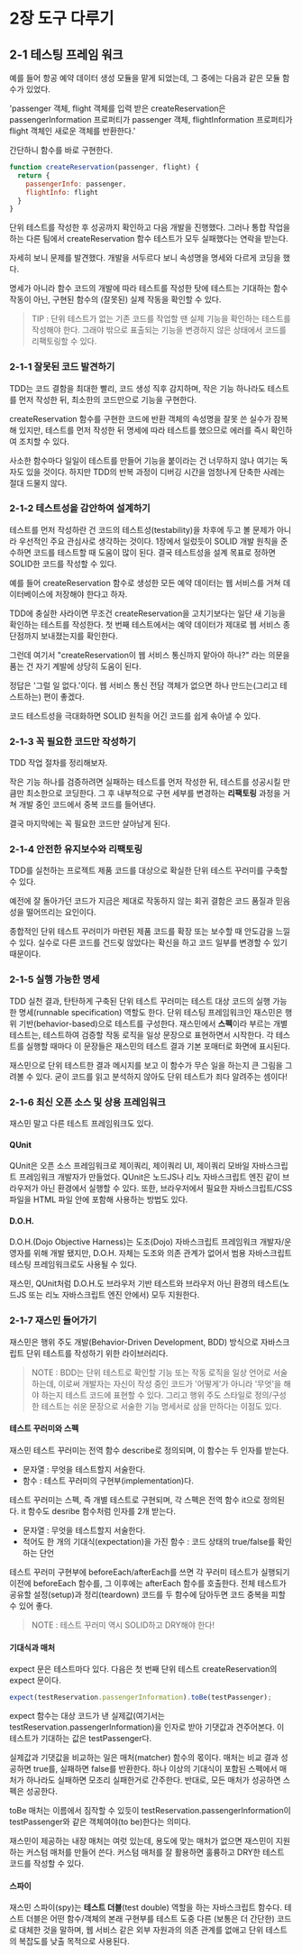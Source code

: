 # 2장 도구 다루기

## 2-1 테스팅 프레임 워크

예를 들어 항공 예약 데이터 생성 모듈을 맡게 되었는데, 그 중에는 다음과 같은 모듈 함수가 있었다.

'passenger 객체, flight 객체를 입력 받은 createReservation은 passengerInformation 프로퍼티가 passenger 객체, flightInformation 프로퍼티가 flight 객체인 새로운 객체를 반환한다.' 

간단하니 함수를 바로 구현한다.

```js
function createReservation(passenger, flight) {
  return {
    passengerInfo: passenger,
    flightInfo: flight
  }
}
```

단위 테스트를 작성한 후 성공까지 확인하고 다음 개발을 진행했다. 그러나 통합 작업을 하는 다른 팀에서 createReservation 함수 테스트가 모두 실패했다는 연락을 받는다.

자세히 보니 문제를 발견했다. 개발을 서두르다 보니 속성명을 명세와 다르게 코딩을 했다.

명세가 아니라 함수 코드의 개발에 따라 테스트를 작성한 탓에 테스트는 기대하는 함수 작동이 아닌, 구현된 함수의 (잘못된) 실제 작동을 확인할 수 있다.

> TIP : 단위 테스트가 없는 기존 코드를 작업할 땐 실제 기능을 확인하는 테스트를 작성해야 한다. 그래야 밖으로 표출되는 기능을 변경하지 않은 상태에서 코드를 리팩토링할 수 있다.

### 2-1-1 잘못된 코드 발견하기

TDD는 코드 결함을 최대한 빨리, 코드 생성 직후 감지하며, 작은 기능 하나라도 테스트를 먼저 작성한 뒤, 최소한의 코드만으로 기능을 구현한다.

createReservation 함수를 구현한 코드에 반환 객체의 속성명을 잘못 쓴 실수가 잠복해 있지만, 테스트를 먼저 작성한 뒤 명세에 따라 테스트를 했으므로 에러를 즉시 확인하여 조치할 수 있다.

사소한 함수마다 일일이 테스트를 만들어 기능을 붙이라는 건 너무하지 않나 여기는 독자도 있을 것이다. 하지만 TDD의 반복 과정이 디버깅 시간을 엄청나게 단축한 사례는 절대 드물지 않다.

### 2-1-2 테스트성을 감안하여 설계하기

테스트를 먼저 작성하란 건 코드의 테스트성(testability)을 차후에 두고 볼 문제가 아니라 우선적인 주요 관심사로 생각하는 것이다. 1장에서 일렀듯이 SOLID 개발 원칙을 준수하면 코드를 테스트할 때 도움이 많이 된다. 결국 테스트성을 설계 목표로 정하면 SOLID한 코드를 작성할 수 있다.

예를 들어 createReservation 함수로 생성한 모든 예약 데이터는 웹 서비스를 거쳐 데이터베이스에 저장해야 한다고 하자.

TDD에 충실한 사라이면 무조건 createReservation을 고치기보다는 일단 새 기능을 확인하는 테스트를 작성한다. 첫 번째 테스트에서는 예약 데이터가 제대로 웹 서비스 종단점까지 보내졌는지를 확인한다.

그런데 여기서 "createReservation이 웹 서비스 통신까지 맡아야 하나?" 라는 의문을 품는 건 자기 계발에 상당히 도움이 된다.

정답은 '그럴 일 없다.'이다. 웹 서비스 통신 전담 객체가 없으면 하나 만드는(그리고 테스트하는) 편이 좋겠다.

코드 테스트성을 극대화하면 SOLID 원칙을 어긴 코드를 쉽게 솎아낼 수 있다.

### 2-1-3 꼭 필요한 코드만 작성하기

TDD 작업 절차를 정리해보자.

작은 기능 하나를 검증하려면 실패하는 테스트를 먼저 작성한 뒤, 테스트를 성공시킬 만큼만 최소한으로 코딩한다. 그 후 내부적으로 구현 세부를 변경하는 **리팩토링** 과정을 거쳐 개발 중인 코드에서 중복 코드를 들어낸다.

결국 마지막에는 꼭 필요한 코드만 살아남게 된다.

### 2-1-4 안전한 유지보수와 리팩토링

TDD를 실천하는 프로젝트 제품 코드를 대상으로 확실한 단위 테스트 꾸러미를 구축할 수 있다.

예전에 잘 돌아가던 코드가 지금은 제대로 작동하지 않는 회귀 결함은 코드 품질과 믿음성을 떨어뜨리는 요인이다.

종합적인 단위 테스트 꾸러미가 마련된 제품 코드를 확장 또는 보수할 때 안도감을 느낄 수 있다. 실수로 다른 코드를 건드맂 않았다는 확신을 하고 코드 일부를 변경할 수 있기 때문이다.

### 2-1-5 실행 가능한 명세

TDD 실천 결과, 탄탄하게 구축된 단위 테스트 꾸러미는 테스트 대상 코드의 실행 가능한 명세(runnable specification) 역할도 한다. 단위 테스팅 프레임워크인 재스민은 행위 기반(behavior-based)으로 테스트를 구성한다. 재스민에서 **스펙**이라 부르는 개별 테스트는, 테스트하여 검증할 작동 로직을 일상 문장으로 표현하면서 시작한다. 각 테스트를 실행할 때마다 이 문장들은 재스민의 테스트 결과 기본 포매터로 화면에 표시된다.

재스민으로 단위 테스트한 결과 메시지를 보고 이 함수가 무슨 일을 하는지 큰 그림을 그려볼 수 있다. 굳이 코드를 읽고 분석하지 않아도 단위 테스트가 죄다 알려주는 셈이다!

### 2-1-6 최신 오픈 소스 및 상용 프레임워크

재스민 말고 다른 테스트 프레임워크도 있다.

#### QUnit

QUnit은 오픈 소스 프레임워크로 제이쿼리, 제이쿼리 UI, 제이쿼리 모바일 자바스크립트 프레임워크 개발자가 만들었다. QUnit은 노드JS나 리노 자바스크립트 엔진 같이 브라우저가 아닌 환경에서 실행할 수 있다. 또한, 브라우저에서 필요한 자바스크립트/CSS 파일을 HTML 파일 안에 포함해 사용하는 방법도 있다.

#### D.O.H.

D.O.H.(Dojo Objective Harness)는 도조(Dojo) 자바스크립트 프레임워크 개발자/운영자를 위해 개발 됐지만, D.O.H. 자체는 도조와 의존 관계가 없어서 범용 자바스크립트 테스팅 프레임워크로도 사용될 수 있다.

재스민, QUnit처럼 D.O.H.도 브라우저 기반 테스트와 브라우저 아닌 환경의 테스트(노드JS 또는 리노 자바스크립트 엔진 안에서) 모두 지원한다.

### 2-1-7 재스민 들어가기

재스민은 행위 주도 개발(Behavior-Driven Development, BDD) 방식으로 자바스크립트 단위 테스트를 작성하기 위한 라이브러리다.

> NOTE : BDD는 단위 테스트로 확인할 기능 또는 작동 로직을 일상 언어로 서술하는데, 이로써 개발자는 자신이 작성 중인 코드가 '어떻게'가 아니라 '무엇'을 해야 하는지 테스트 코드에 표현할 수 있다. 그리고 행위 주도 스타일로 정의/구성한 테스트는 쉬운 문장으로 서술한 기능 명세서로 삼을 만하다는 이점도 있다.

#### 테스트 꾸러미와 스펙

재스민 테스트 꾸러미는 전역 함수 describe로 정의되며, 이 함수는 두 인자를 받는다.

* 문자열 : 무엇을 테스트할지 서술한다.
* 함수 : 테스트 꾸러미의 구현부(implementation)다.

테스트 꾸러미는 스펙, 즉 개별 테스트로 구현되며, 각 스펙은 전역 함수 it으로 정의된다. it 함수도 desribe 함수처럼 인자를 2개 받는다.

* 문자열 : 무엇을 테스트할지 서술한다.
* 적어도 한 개의 기대식(expectation)을 가진 함수 : 코드 상태의 true/false를 확인하는 단언

테스트 꾸러미 구현부에 beforeEach/afterEach를 쓰면 각 꾸러미 테스트가 실행되기 이전에 beforeEach 함수를, 그 이후에는 afterEach 함수를 호출한다. 전체 테스트가 공유할 설정(setup)과 정리(teardown) 코드를 두 함수에 담아두면 코드 중복을 피할 수 있어 좋다.

> NOTE : 테스트 꾸러미 역시 SOLID하고 DRY해야 한다!

#### 기대식과 매처

expect 문은 테스트마다 있다. 다음은 첫 번째 단위 테스트 createReservation의 expect 문이다.

```js
expect(testReservation.passengerInformation).toBe(testPassenger);
```

expect 함수는 대상 코드가 낸 실제값(여기서는 testReservation.passengerInformation)을 인자로 받아 기댓값과 견주어본다. 이 테스트가 기대하는 값은 testPassenger다.

실제값과 기댓값을 비교하는 일은 매처(matcher) 함수의 몫이다. 매처는 비교 결과 성공하면 true를, 실패하면 false를 반환한다. 하나 이상의 기대식이 포함된 스펙에서 매처가 하나라도 실패하면 모조리 실패한거로 간주한다. 반대로, 모든 매처가 성공하면 스펙은 성공한다.

toBe 매처는 이름에서 짐작할 수 있듯이 testReservation.passengerInformation이 testPassenger와 같은 객체여야(to be)한다는 의미다.

재스민이 제공하는 내장 매처는 여럿 있는데, 용도에 맞는 매처가 없으면 재스민이 지원하는 커스텀 매처를 만들어 쓴다. 커스텀 매처를 잘 활용하면 훌륭하고 DRY한 테스트 코드를 작성할 수 있다.

#### 스파이

재스민 스파이(spy)는 **테스트 더블**(test double) 역할을 하는 자바스크립트 함수다. 테스트 더블은 어떤 함수/객체의 본래 구현부를 테스트 도중 다른 (보통은 더 간단한) 코드로 대체한 것을 말하며, 웹 서비스 같은 외부 자원과의 의존 관계를 없애고 단위 테스트의 복잡도를 낮출 목적으로 사용된다.